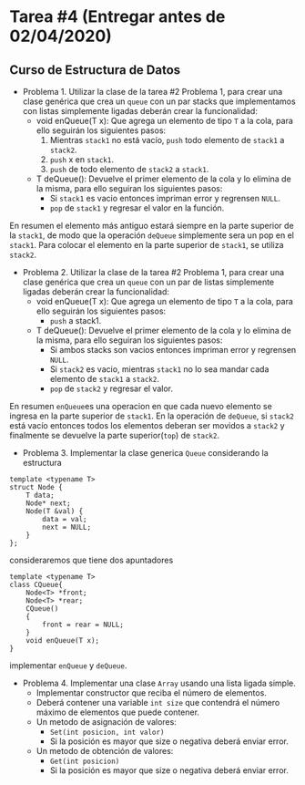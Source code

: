 # Tarea \#4 (Entregar antes de 02/04/2020)
## Curso de Estructura de Datos

- Problema 1. Utilizar la clase de la tarea \#2 Problema 1, para crear una clase gen&eacute;rica que crea un `queue` con un par stacks que implementamos con listas simplemente ligadas deberán crear la funcionalidad:
    - void enQueue(T x): Que agrega un elemento de tipo `T` a la cola, para ello seguirán los siguientes pasos:
        1. Mientras `stack1` no está vacío, `push` todo elemento de `stack1` a `stack2`.
        2. `push` x en `stack1`.
        3. `push` de todo elemento de `stack2` a `stack1`.
    - T deQueue(): Devuelve el primer elemento de la cola y lo elimina de la misma, para ello seguiran los siguientes pasos:
        - Si `stack1` es vacio entonces impriman error y regrensen `NULL`.
        - `pop` de `stack1` y regresar el valor en la funci&oacute;n.

En resumen el elemento más antiguo estará siempre en la parte superior de la `stack1`, de modo que la operación `deQueue` simplemente sera un pop en el `stack1`. Para colocar el elemento en la parte superior de `stack1`, se utiliza `stack2`.


- Problema 2. Utilizar la clase de la tarea \#2 Problema 1, para crear una clase gen&eacute;rica que crea un `queue` con un par de listas simplemente ligadas deberán crear la funcionalidad:
    - void enQueue(T x): Que agrega un elemento de tipo `T` a la cola, para ello seguirán los siguientes pasos:
        - `push` a stack1.
    - T deQueue(): Devuelve el primer elemento de la cola y lo elimina de la misma, para ello seguiran los siguientes pasos:
        - Si ambos stacks son vacios entonces impriman error y regrensen `NULL`.
        - Si `stack2` es vacio, mientras `stack1` no lo sea mandar cada elemento de `stack1` a `stack2`.
        - `pop` de `stack2` y regresar el valor.

En resumen `enQueue`es una operacion en que cada  nuevo elemento se ingresa en la parte superior de `stack1`. En la operación de `deQueue`, si `stack2` está vacío entonces todos los elementos deberan ser movidos a `stack2` y finalmente se devuelve la parte superior(`top`) de `stack2`.

- Problema 3. Implementar la clase generica `Queue` considerando la estructura
```
template <typename T>
struct Node { 
    T data; 
    Node* next; 
    Node(T &val) { 
        data = val; 
        next = NULL; 
    } 
}; 
```
consideraremos que tiene dos apuntadores
```
template <typename T>
class CQueue{ 
    Node<T> *front;
    Node<T> *rear; 
    CQueue() 
    { 
        front = rear = NULL; 
    }
    void enQueue(T x);
} 
```
implementar `enQueue` y `deQueue`.
- Problema 4. Implementar una clase `Array` usando una lista ligada simple.
    - Implementar constructor que reciba el número de elementos.
    - Deberá contener una variable `int size` que contendrá el número máximo de elementos que puede contener.
    - Un metodo de asignación de valores:
        - `Set(int posicion, int valor)` 
        - Si la posición es mayor que size o negativa deberá enviar error.
    - Un metodo de obtención de valores:
        - `Get(int posicion)` 
        - Si la posición es mayor que size o negativa deberá enviar error.